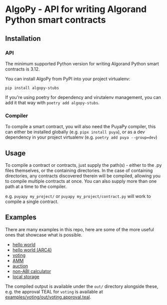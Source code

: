 # AlgoPy - API for writing Algorand Python smart contracts

## Installation

### API
The minimum supported Python version for writing Algorand Python smart contracts is 3.12.

You can install AlgoPy from PyPI into your project virtualenv:
```shell
pip install algopy-stubs
```
If you're using poetry for dependency and virutalenv management, you can add it that way with
`poetry add algopy-stubs`.

### Compiler

To compile a smart contract, you will also need the PuyaPy compiler, this can either be installed globally (e.g. `pipx install puya`), or
as a dev dependency in your project virtualenv (e.g. `poetry add puya --group=dev`)

## Usage

To compile a contract or contracts, just supply the path(s) - either to the .py files themselves,
or the containing directories. In the case of containing directories, any contracts discovered
therein will be compiled, allowing you to compile multiple contracts at once. You can also supply
more than one path at a time to the compiler.

e.g. `puyapy my_project/` or `puyapy my_project/contract.py` will work to compile a single contract.

## Examples

 There are many examples in this repo, here are some of the more useful ones that showcase what
 is possible.

- [hello world](examples/hello_world/contract.py)
- [hello world (ARC4)](examples/hello_world_arc4/contract.py)
- [voting](examples/voting/voting.py)
- [AMM](examples/amm/contract.py)
- [auction](examples/auction/contract.py)
- [non-ABI calculator](examples/calculator/contract.py)
- [local storage](examples/local_state)

The compiled output is available under the `out/` directory alongside these, e.g. the approval
TEAL for `voting` is available at [examples/voting/out/voting.approval.teal](examples/voting/out/voting.approval.teal).
